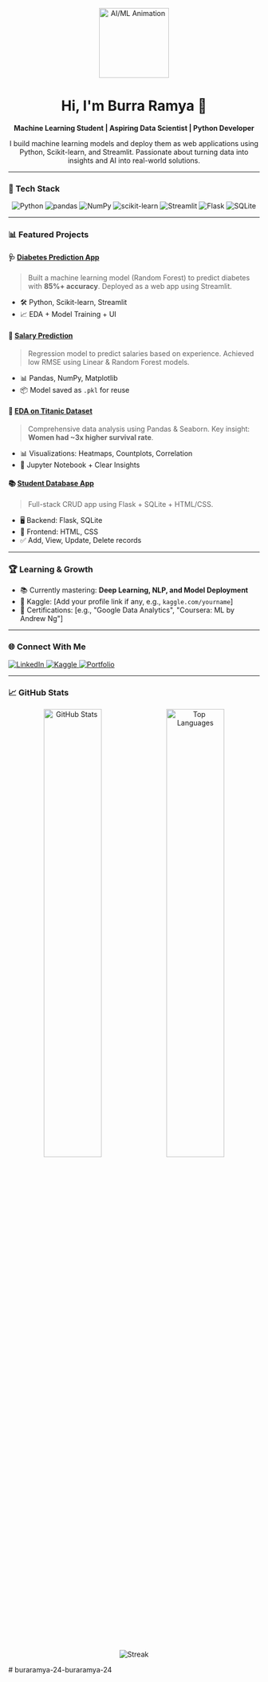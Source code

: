 <p align="center">
  <img src="https://media.giphy.com/media/v1.Y2lkPTc5MGI3NjExY3JiM3Z1dGg4N2RlN2JmN2M1c3JxM2J0ZzR0cGZ6dGZ5NjZ1ZzR0dyZlcD12MV9pbnRlcm5hbF9naWZfYnlfaWQmY3Q9Zw/3o7TKsQ8UOHXCDVRos/giphy.gif" width="140" alt="AI/ML Animation">
</p>

<h1 align="center">Hi, I'm Burra Ramya 👋</h1>
<p align="center">
  <strong>Machine Learning Student | Aspiring Data Scientist | Python Developer</strong>
</p>

<p align="center">
I build machine learning models and deploy them as web applications using Python, Scikit-learn, and Streamlit. Passionate about turning data into insights and AI into real-world solutions.
</p>

---

### 🔧 Tech Stack
<div align="center">
  <img src="https://img.shields.io/badge/Python-3776AB?style=for-the-badge&logo=python&logoColor=white" alt="Python">
  <img src="https://img.shields.io/badge/pandas-150458?style=for-the-badge&logo=pandas&logoColor=white" alt="pandas">
  <img src="https://img.shields.io/badge/numpy-7D4EAB?style=for-the-badge&logo=numpy&logoColor=white" alt="NumPy">
  <img src="https://img.shields.io/badge/scikit--learn-F7931E?style=for-the-badge&logo=scikit-learn&logoColor=white" alt="scikit-learn">
  <img src="https://img.shields.io/badge/Streamlit-FF4B4B?style=for-the-badge&logo=streamlit&logoColor=white" alt="Streamlit">
  <img src="https://img.shields.io/badge/Flask-000000?style=for-the-badge&logo=flask&logoColor=white" alt="Flask">
  <img src="https://img.shields.io/badge/SQLite-07405E?style=for-the-badge&logo=sqlite&logoColor=white" alt="SQLite">
</div>

---

### 📊 Featured Projects

#### 🩺 [Diabetes Prediction App](https://github.com/buraramya-24/Diabetes_Prediction_App)
> Built a machine learning model (Random Forest) to predict diabetes with **85%+ accuracy**. Deployed as a web app using Streamlit.
- 🛠️ Python, Scikit-learn, Streamlit
- 📈 EDA + Model Training + UI

#### 💼 [Salary Prediction](https://github.com/buraramya-24/Salary_Prediction)
> Regression model to predict salaries based on experience. Achieved low RMSE using Linear & Random Forest models.
- 📊 Pandas, NumPy, Matplotlib
- 📦 Model saved as `.pkl` for reuse

#### 🚢 [EDA on Titanic Dataset](https://github.com/buraramya-24/EDA_on_Titanic_Dataset)
> Comprehensive data analysis using Pandas & Seaborn. Key insight: **Women had ~3x higher survival rate**.
- 📊 Visualizations: Heatmaps, Countplots, Correlation
- 🧠 Jupyter Notebook + Clear Insights

#### 📚 [Student Database App](https://github.com/buraramya-24/Student_Database_Application)
> Full-stack CRUD app using Flask + SQLite + HTML/CSS.
- 🖥️ Backend: Flask, SQLite
- 🎨 Frontend: HTML, CSS
- ✅ Add, View, Update, Delete records

---

### 🏆 Learning & Growth
- 📚 Currently mastering: **Deep Learning, NLP, and Model Deployment**
- 🏅 Kaggle: [Add your profile link if any, e.g., `kaggle.com/yourname`]
- 📄 Certifications: [e.g., "Google Data Analytics", "Coursera: ML by Andrew Ng"]

---

### 🌐 Connect With Me
<div align="left">
  <a href="https://linkedin.com/in/yourprofile" target="_blank">
    <img src="https://img.shields.io/badge/LinkedIn-0A66C2?style=for-the-badge&logo=linkedin&logoColor=white" alt="LinkedIn">
  </a>
  <a href="https://kaggle.com/yourprofile" target="_blank">
    <img src="https://img.shields.io/badge/Kaggle-20BEFF?style=for-the-badge&logo=Kaggle&logoColor=white" alt="Kaggle">
  </a>
  <a href="https://yourportfolio.com" target="_blank">
    <img src="https://img.shields.io/badge/Portfolio-40389E?style=for-the-badge&logo=google-chrome&logoColor=white" alt="Portfolio">
  </a>
</div>

---

### 📈 GitHub Stats
<p align="center">
  <img src="https://github-readme-stats.vercel.app/api?username=buraramya-24&show_icons=true&theme=radical" alt="GitHub Stats" width="48%" />
  <img src="https://github-readme-stats.vercel.app/api/top-langs/?username=buraramya-24&layout=compact&theme=radical" alt="Top Languages" width="48%" />
</p>

<p align="center">
  <img src="https://github-readme-streak-stats.herokuapp.com/?user=buraramya-24&theme=radical" alt="Streak" />
</p># buraramya-24-buraramya-24
